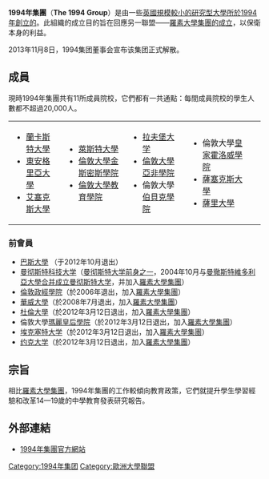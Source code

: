 **1994年集團**（**The 1994
Group**）是由一些[英國規模較小的研究型大學所於](https://zh.wikipedia.org/wiki/英國 "wikilink")[1994年創立的](../Page/1994年.md "wikilink")。此組織的成立目的旨在回應另一聯盟——[羅素大學集團的成立](https://zh.wikipedia.org/wiki/羅素大學集團 "wikilink")，以保衛本身的利益。

2013年11月8日，1994集团董事会宣布该集团正式解散。

## 成員

現時1994年集團共有11所成員院校，它們都有一共通點：每間成員院校的學生人數都不超過20,000人。

<table>
<tbody>
<tr class="odd">
<td><ul>
<li><a href="https://zh.wikipedia.org/wiki/蘭卡斯特大學" title="wikilink">蘭卡斯特大學</a></li>
<li><a href="https://zh.wikipedia.org/wiki/東安格里亞大學" title="wikilink">東安格里亞大學</a></li>
<li><a href="../Page/艾塞克斯大學.md" title="wikilink">艾塞克斯大學</a></li>
</ul></td>
<td><ul>
<li><a href="../Page/萊斯特大學.md" title="wikilink">萊斯特大學</a></li>
<li><a href="https://zh.wikipedia.org/wiki/倫敦大學金斯密斯學院" title="wikilink">倫敦大學金斯密斯學院</a></li>
<li><a href="https://zh.wikipedia.org/wiki/倫敦大學教育學院" title="wikilink">倫敦大學教育學院</a></li>
</ul></td>
<td><ul>
<li><a href="https://zh.wikipedia.org/wiki/拉夫堡大学" title="wikilink">拉夫堡大学</a></li>
<li><a href="../Page/倫敦大學亞非學院.md" title="wikilink">倫敦大學亞非學院</a></li>
<li>倫敦大學<a href="https://zh.wikipedia.org/wiki/伯貝克學院" title="wikilink">伯貝克學院</a></li>
</ul></td>
<td><ul>
<li>倫敦大學<a href="https://zh.wikipedia.org/wiki/皇家霍洛威學院" title="wikilink">皇家霍洛威學院</a></li>
<li><a href="https://zh.wikipedia.org/wiki/薩塞克斯大學" title="wikilink">薩塞克斯大學</a></li>
<li><a href="../Page/薩里大學.md" title="wikilink">薩里大學</a></li>
</ul></td>
<td></td>
</tr>
</tbody>
</table>

### 前會員

  - [巴斯大學](../Page/巴斯大學.md "wikilink") （于2012年10月退出）
  - [曼彻斯特科技大学](https://zh.wikipedia.org/wiki/曼彻斯特科技大学 "wikilink")（[曼彻斯特大学前身之一](../Page/曼彻斯特大学.md "wikilink")，2004年10月与[曼徹斯特維多利亞大學合并成立曼彻斯特大学](https://zh.wikipedia.org/wiki/曼徹斯特維多利亞大學 "wikilink")，并加入[羅素大學集團](https://zh.wikipedia.org/wiki/羅素大學集團 "wikilink")）
  - [倫敦政經學院](https://zh.wikipedia.org/wiki/倫敦政經學院 "wikilink")（於2006年退出，加入[羅素大學集團](https://zh.wikipedia.org/wiki/羅素大學集團 "wikilink")）
  - [華威大學](https://zh.wikipedia.org/wiki/華威大學 "wikilink")（於2008年7月退出，加入[羅素大學集團](https://zh.wikipedia.org/wiki/羅素大學集團 "wikilink")）
  - [杜倫大學](https://zh.wikipedia.org/wiki/杜倫大學 "wikilink")（於2012年3月12日退出，加入[羅素大學集團](https://zh.wikipedia.org/wiki/羅素大學集團 "wikilink")）
  - 倫敦大學[瑪麗皇后學院](https://zh.wikipedia.org/wiki/瑪麗皇后學院 "wikilink")（於2012年3月12日退出，加入[羅素大學集團](https://zh.wikipedia.org/wiki/羅素大學集團 "wikilink")）
  - [埃克塞特大学](https://zh.wikipedia.org/wiki/埃克塞特大学 "wikilink")（於2012年3月12日退出，加入[羅素大學集團](https://zh.wikipedia.org/wiki/羅素大學集團 "wikilink")）
  - [约克大学](https://zh.wikipedia.org/wiki/英国约克大学 "wikilink")（於2012年3月12日退出，加入[羅素大學集團](https://zh.wikipedia.org/wiki/羅素大學集團 "wikilink")）

## 宗旨

相比[羅素大學集團](https://zh.wikipedia.org/wiki/羅素大學集團 "wikilink")，1994年集團的工作較傾向教育政策，它們就提升學生學習經驗和改革14—19歲的中學教育發表研究報告。

## 外部連結

  - [1994年集團官方網站](http://www.1994group.ac.uk/)

[Category:1994年集团](https://zh.wikipedia.org/wiki/Category:1994年集团 "wikilink")
[Category:歐洲大學聯盟](https://zh.wikipedia.org/wiki/Category:歐洲大學聯盟 "wikilink")